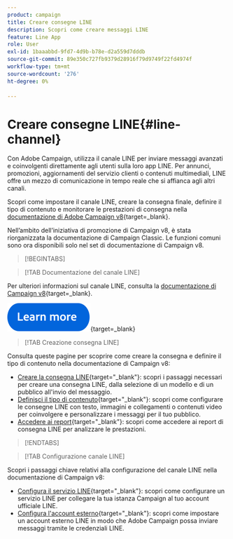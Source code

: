 ```yaml
---
product: campaign
title: Creare consegne LINE
description: Scopri come creare messaggi LINE
feature: Line App
role: User
exl-id: 1baaabbd-9fd7-4d9b-b78e-d2a559d7dddb
source-git-commit: 89e350c727fb9379d28916f79d9749f22fd4974f
workflow-type: tm+mt
source-wordcount: '276'
ht-degree: 0%

---
```


# Creare consegne LINE{#line-channel}

Con Adobe Campaign, utilizza il canale LINE per inviare messaggi avanzati e coinvolgenti direttamente agli utenti sulla loro app LINE. Per annunci, promozioni, aggiornamenti del servizio clienti o contenuti multimediali, LINE offre un mezzo di comunicazione in tempo reale che si affianca agli altri canali.

Scopri come impostare il canale LINE, creare la consegna finale, definire il tipo di contenuto e monitorare le prestazioni di consegna nella [documentazione di Adobe Campaign v8](https://experienceleague.adobe.com/en/docs/campaign/campaign-v8/send/line.md){target=_blank}.

Nell’ambito dell’iniziativa di promozione di Campaign v8, è stata riorganizzata la documentazione di Campaign Classic. Le funzioni comuni sono ora disponibili solo nel set di documentazione di Campaign v8.

>[!BEGINTABS]

>[!TAB Documentazione del canale LINE]

Per ulteriori informazioni sul canale LINE, consulta la [documentazione di Campaign v8](https://experienceleague.adobe.com/en/docs/campaign/campaign-v8/send/line.html){target=_blank}.


[![immagine](../../assets/do-not-localize/learn-more-button.svg)](https://experienceleague.adobe.com/en/docs/campaign/campaign-v8/send/emails/email){target=_blank}


>[!TAB Creazione consegna LINE]

Consulta queste pagine per scoprire come creare la consegna e definire il tipo di contenuto nella documentazione di Campaign v8:

* [Creare la consegna LINE](https://experienceleague.adobe.com/en/docs/campaign/campaign-v8/send/line.md#creating-the-delivery){target="_blank"}: scopri i passaggi necessari per creare una consegna LINE, dalla selezione di un modello e di un pubblico all&#39;invio del messaggio.
* [Definisci il tipo di contenuto](https://experienceleague.adobe.com/en/docs/campaign/campaign-v8/send/line.md#defining-the-content){target="_blank"}: scopri come configurare le consegne LINE con testo, immagini e collegamenti o contenuti video per coinvolgere e personalizzare i messaggi per il tuo pubblico.
* [Accedere ai report](https://experienceleague.adobe.com/en/docs/campaign/campaign-v8/send/line.md#accessing-reports){target="_blank"}: scopri come accedere ai report di consegna LINE per analizzare le prestazioni.


>[!ENDTABS]



>[!TAB Configurazione canale LINE]

Scopri i passaggi chiave relativi alla configurazione del canale LINE nella documentazione di Campaign v8:

* [Configura il servizio LINE](https://experienceleague.adobe.com/en/docs/campaign/campaign-v8/send/line.md#configure-line-service){target="_blank"}: scopri come configurare un servizio LINE per collegare la tua istanza Campaign al tuo account ufficiale LINE.
* [Configura l&#39;account esterno](https://experienceleague.adobe.com/en/docs/campaign/campaign-v8/send/line.md#configure-line-external){target="_blank"}: scopri come impostare un account esterno LINE in modo che Adobe Campaign possa inviare messaggi tramite le credenziali LINE.

